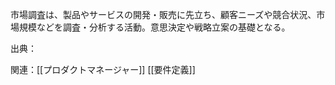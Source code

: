 市場調査は、製品やサービスの開発・販売に先立ち、顧客ニーズや競合状況、市場規模などを調査・分析する活動。意思決定や戦略立案の基礎となる。

出典：

関連：[[プロダクトマネージャー]] [[要件定義]] 